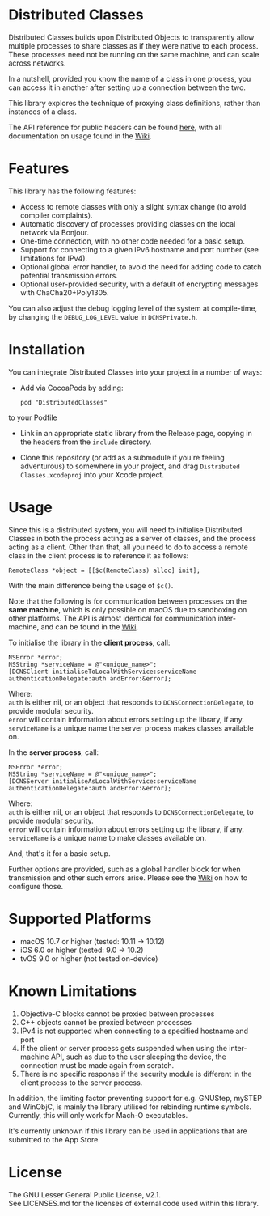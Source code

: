 Distributed Classes
===================

Distributed Classes builds upon Distributed Objects to transparently allow multiple processes to share classes as if they were native to each process. These processes need not be running on the same machine, and can scale across networks.

In a nutshell, provided you know the name of a class in one process, you can access it in another after setting up a connection between the two.

This library explores the technique of proxying class definitions, rather than instances of a class.

The API reference for public headers can be found [here](http://incendo.ws/projects/Distributed-Classes/), with all documentation on usage found in the [Wiki](https://github.com/Matchstic/Distributed-Classes/wiki/).

Features
===================

This library has the following features:

- Access to remote classes with only a slight syntax change (to avoid compiler complaints).
- Automatic discovery of processes providing classes on the local network via Bonjour.
- One-time connection, with no other code needed for a basic setup.
- Support for connecting to a given IPv6 hostname and port number (see limitations for IPv4).
- Optional global error handler, to avoid the need for adding code to catch potential transmission errors.
- Optional user-provided security, with a default of encrypting messages with ChaCha20+Poly1305.

You can also adjust the debug logging level of the system at compile-time, by changing the ```DEBUG_LOG_LEVEL``` value in ```DCNSPrivate.h```.

Installation
===================

You can integrate Distributed Classes into your project in a number of ways:

- Add via CocoaPods by adding:

    ```pod "DistributedClasses"```
    
to your Podfile

- Link in an appropriate static library from the Release page, copying in the headers from the ```include``` directory.

- Clone this repository (or add as a submodule if you're feeling adventurous) to somewhere in your project, and drag ```Distributed Classes.xcodeproj``` into your Xcode project.

Usage
===================

Since this is a distributed system, you will need to initialise Distributed Classes in both the process acting as a server of classes, and the process acting as a client. Other than that, all you need to do to access a remote class in the client process is to reference it as follows:

```RemoteClass *object = [[$c(RemoteClass) alloc] init];```

With the main difference being the usage of ```$c()```.

Note that the following is for communication between processes on the **same machine**, which is only possible on macOS due to sandboxing on other platforms. The API is almost identical for communication inter-machine, and can be found in the [Wiki](https://github.com/Matchstic/Distributed-Classes/wiki/API:-Init:-Inter-Machine).

To initialise the library in the **client process**, call:

```
NSError *error;
NSString *serviceName = @"<unique_name>";
[DCNSClient initialiseToLocalWithService:serviceName authenticationDelegate:auth andError:&error];
```

Where:  
```auth``` is either nil, or an object that responds to ```DCNSConnectionDelegate```, to provide modular security.  
```error``` will contain information about errors setting up the library, if any.  
```serviceName``` is a unique name the server process makes classes available on.  

In the **server process**, call:

```
NSError *error;
NSString *serviceName = @"<unique_name>";
[DCNSServer initialiseAsLocalWithService:serviceName authenticationDelegate:auth andError:&error];
```

Where:  
```auth``` is either nil, or an object that responds to ```DCNSConnectionDelegate```, to provide modular security.  
```error``` will contain information about errors setting up the library, if any.  
```serviceName``` is a unique name to make classes available on.  

And, that's it for a basic setup.

Further options are provided, such as a global handler block for when transmission and other such errors arise. Please see the [Wiki](https://github.com/Matchstic/Distributed-Classes/wiki) on how to configure those.

Supported Platforms
===================

- macOS 10.7 or higher (tested: 10.11 -> 10.12)
- iOS 6.0 or higher (tested: 9.0 -> 10.2)
- tvOS 9.0 or higher (not tested on-device)

Known Limitations
===================

1. Objective-C blocks cannot be proxied between processes
2. C++ objects cannot be proxied between processes
3. IPv4 is not supported when connecting to a specified hostname and port
4. If the client or server process gets suspended when using the inter-machine API, such as due to the user sleeping the device, the connection must be made again from scratch.
5. There is no specific response if the security module is different in the client process to the server process.

In addition, the limiting factor preventing support for e.g. GNUStep, mySTEP and WinObjC, is mainly the library utilised for rebinding runtime symbols. Currently, this will only work for Mach-O executables.

It's currently unknown if this library can be used in applications that are submitted to the App Store. 

License
===================

The GNU Lesser General Public License, v2.1.  
See LICENSES.md for the licenses of external code used within this library.
